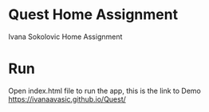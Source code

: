 # Quest Home Assignment #
Ivana Sokolovic Home Assignment

# Run #
Open index.html file to run the app, this is the link to Demo https://ivanaavasic.github.io/Quest/
